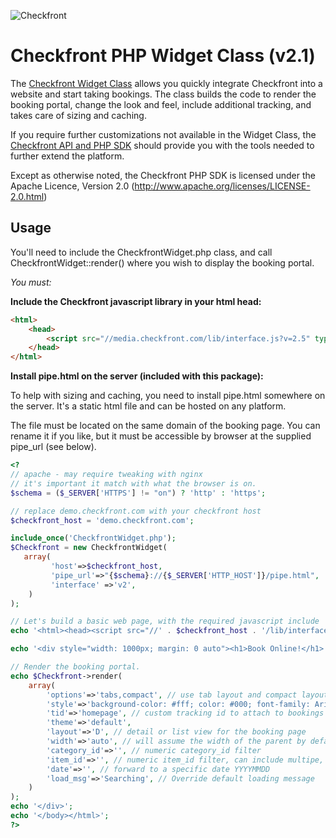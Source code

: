 ![Checkfront](https://media.checkfront.com/images/brand/Checkfront-Logo-Tag-60.png)

Checkfront PHP Widget Class (v2.1)
==========================

The [Checkfront Widget Class](http://www.checkfront.com/developers/widget/) allows you 
quickly integrate Checkfront into a website and start taking bookings. The class
builds the code to render the booking portal, change the look and feel, include 
additional tracking, and takes care of sizing and caching.

If you require further customizations not available in the Widget Class, the [Checkfront API and PHP SDK](http://www.checkfront.com/developers/api/) 
should provide you with the tools needed to further extend the platform.


Except as otherwise noted, the Checkfront PHP SDK is licensed under the Apache Licence, Version 2.0
(http://www.apache.org/licenses/LICENSE-2.0.html)


Usage
-----

You'll need to include the CheckfrontWidget.php class, and call 
CheckfrontWidget::render() where you wish to display the booking portal.

*You must:*

**Include the Checkfront javascript library in your html head:**

```html
<html>
	<head>
		<script src="//media.checkfront.com/lib/interface.js?v=2.5" type="text/javascript"></script>
	</head>
</html>
```

**Install pipe.html on the server (included with this package):**

To help with sizing and caching, you need to install pipe.html somewhere on the server. It's a static
html file and can be hosted on any platform.

The file must be located on the same domain of the booking page. You can rename it if 
you like, but it must be accessible by browser at the supplied pipe_url (see below).


```php
<?
// apache - may require tweaking with nginx
// it's important it match with what the browser is on.
$schema = ($_SERVER['HTTPS'] != "on") ? 'http' : 'https'; 

// replace demo.checkfront.com with your checkfront host
$checkfront_host = 'demo.checkfront.com'; 

include_once('CheckfrontWidget.php');
$Checkfront = new CheckfrontWidget(
   array(
         'host'=>$checkfront_host, 
         'pipe_url'=>"{$schema}://{$_SERVER['HTTP_HOST']}/pipe.html", 
         'interface' =>'v2',
    )
);

// Let's build a basic web page, with the required javascript include 
echo '<html><head><script src="//' . $checkfront_host . '/lib/interface.js?v=3" type="text/javascript"></script></head><body>';

echo '<div style="width: 1000px; margin: 0 auto"><h1>Book Online!</h1>';

// Render the booking portal.
echo $Checkfront->render(
    array(
        'options'=>'tabs,compact', // use tab layout and compact layout (optional)
        'style'=>'background-color: #fff; color: #000; font-family: Arial',
        'tid'=>'homepage', // custom tracking id to attach to bookings
		'theme'=>'default',
		'layout'=>'D', // detail or list view for the booking page
		'width'=>'auto', // will assume the width of the parent by default
		'category_id'=>'', // numeric category_id filter
        'item_id'=>'', // numeric item_id filter, can include multipe, eg 1,4,2
        'date'=>'', // forward to a specific date YYYYMMDD
        'load_msg'=>'Searching', // Override default loading message
    )
);
echo '</div>';
echo '</body></html>';
?>
```


